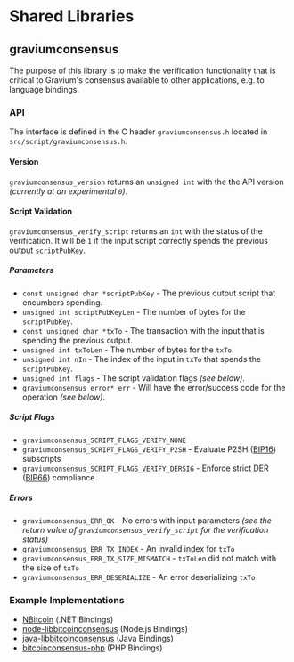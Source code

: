 Shared Libraries
================

## graviumconsensus

The purpose of this library is to make the verification functionality that is critical to Gravium's consensus available to other applications, e.g. to language bindings.

### API

The interface is defined in the C header `graviumconsensus.h` located in  `src/script/graviumconsensus.h`.

#### Version

`graviumconsensus_version` returns an `unsigned int` with the the API version *(currently at an experimental `0`)*.

#### Script Validation

`graviumconsensus_verify_script` returns an `int` with the status of the verification. It will be `1` if the input script correctly spends the previous output `scriptPubKey`.

##### Parameters
- `const unsigned char *scriptPubKey` - The previous output script that encumbers spending.
- `unsigned int scriptPubKeyLen` - The number of bytes for the `scriptPubKey`.
- `const unsigned char *txTo` - The transaction with the input that is spending the previous output.
- `unsigned int txToLen` - The number of bytes for the `txTo`.
- `unsigned int nIn` - The index of the input in `txTo` that spends the `scriptPubKey`.
- `unsigned int flags` - The script validation flags *(see below)*.
- `graviumconsensus_error* err` - Will have the error/success code for the operation *(see below)*.

##### Script Flags
- `graviumconsensus_SCRIPT_FLAGS_VERIFY_NONE`
- `graviumconsensus_SCRIPT_FLAGS_VERIFY_P2SH` - Evaluate P2SH ([BIP16](https://github.com/bitcoin/bips/blob/master/bip-0016.mediawiki)) subscripts
- `graviumconsensus_SCRIPT_FLAGS_VERIFY_DERSIG` - Enforce strict DER ([BIP66](https://github.com/bitcoin/bips/blob/master/bip-0066.mediawiki)) compliance

##### Errors
- `graviumconsensus_ERR_OK` - No errors with input parameters *(see the return value of `graviumconsensus_verify_script` for the verification status)*
- `graviumconsensus_ERR_TX_INDEX` - An invalid index for `txTo`
- `graviumconsensus_ERR_TX_SIZE_MISMATCH` - `txToLen` did not match with the size of `txTo`
- `graviumconsensus_ERR_DESERIALIZE` - An error deserializing `txTo`

### Example Implementations
- [NBitcoin](https://github.com/NicolasDorier/NBitcoin/blob/master/NBitcoin/Script.cs#L814) (.NET Bindings)
- [node-libbitcoinconsensus](https://github.com/bitpay/node-libbitcoinconsensus) (Node.js Bindings)
- [java-libbitcoinconsensus](https://github.com/dexX7/java-libbitcoinconsensus) (Java Bindings)
- [bitcoinconsensus-php](https://github.com/Bit-Wasp/bitcoinconsensus-php) (PHP Bindings)
